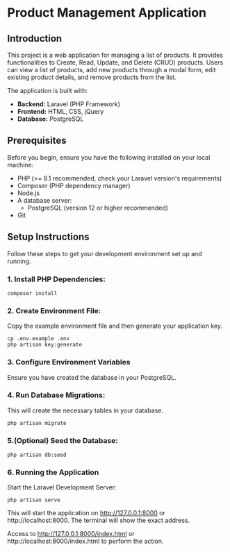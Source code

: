 # Product Management Application

## Introduction

This project is a web application for managing a list of products. It provides functionalities to Create, Read, Update, and Delete (CRUD) products. Users can view a list of products, add new products through a modal form, edit existing product details, and remove products from the list.

The application is built with:
- **Backend:** Laravel (PHP Framework)
- **Frontend:** HTML, CSS, jQuery
- **Database:** PostgreSQL

## Prerequisites

Before you begin, ensure you have the following installed on your local machine:

- PHP (>= 8.1 recommended, check your Laravel version's requirements)
- Composer (PHP dependency manager)
- Node.js
- A database server:
    - PostgreSQL (version 12 or higher recommended)
- Git

## Setup Instructions

Follow these steps to get your development environment set up and running.

### 1. Install PHP Dependencies:
```
composer install
```

### 2. Create Environment File:
Copy the example environment file and then generate your application key.
```
cp .env.example .env
php artisan key:generate
```

### 3. Configure Environment Variables
Ensure you have created the database in your PostgreSQL.

### 4. Run Database Migrations:
This will create the necessary tables in your database.

```
php artisan migrate
```

### 5.(Optional) Seed the Database:
```
php artisan db:seed
```

### 6. Running the Application
Start the Laravel Development Server:

```
php artisan serve
```

This will start the application on http://127.0.0.1:8000 or http://localhost:8000. The terminal will show the exact address.

Access to http://127.0.0.1:8000/index.html or http://localhost:8000/index.html to perform the action.

